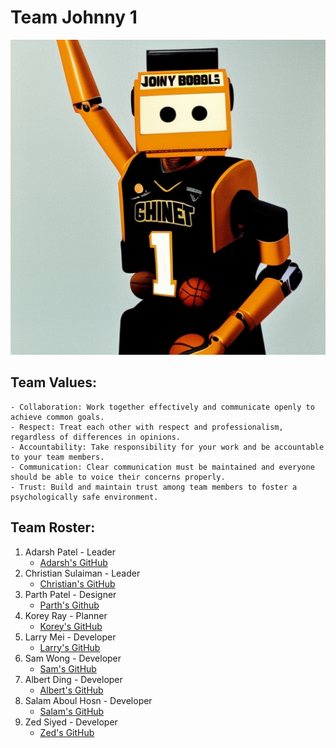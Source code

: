 # Team Johnny 1
![](/admin/branding/image.png "Our team's logo")
## Team Values:
    - Collaboration: Work together effectively and communicate openly to achieve common goals.
    - Respect: Treat each other with respect and professionalism, regardless of differences in opinions.
    - Accountability: Take responsibility for your work and be accountable to your team members.
    - Communication: Clear communication must be maintained and everyone should be able to voice their concerns properly.
    - Trust: Build and maintain trust among team members to foster a psychologically safe environment.
## Team Roster:
1. Adarsh Patel - Leader
   - [Adarsh's GitHub](https://github.com/adarsh249)
2. Christian Sulaiman - Leader
   - [Christian's GitHub](https://github.com/christiansulaiman)
3. Parth Patel - Designer
   - [Parth's Github](https://github.com/parth4apple)
4. Korey Ray - Planner
   - [Korey's GitHub](https://github.com/phentos)
5. Larry Mei - Developer
   - [Larry's GitHub](https://github.com/lmeiucsd)
6. Sam Wong - Developer
   - [Sam's GitHub](https://github.com/samw0627)
7. Albert Ding - Developer
   - [Albert's GitHub](https://github.com/AlbertXDing)
8. Salam Aboul Hosn - Developer
   - [Salam's GitHub](https://github.com/Salam-Aboul-Hosn)
9.  Zed Siyed - Developer
    - [Zed's GitHub](https://github.com/zsiyed)